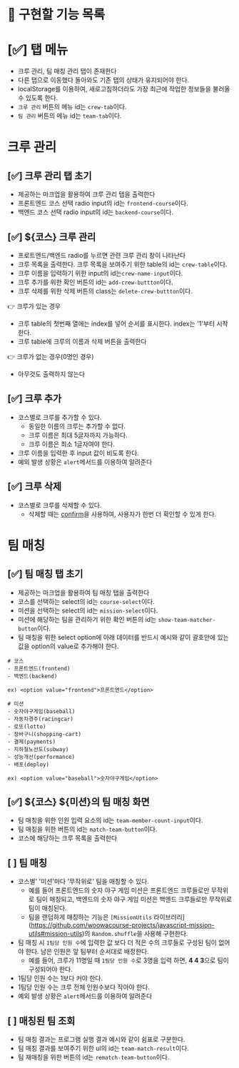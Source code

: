 # 📃 **구현할 기능 목록**

# [✅] 탭 메뉴

- 크루 관리, 팀 매칭 관리 탭이 존재한다
- 다른 탭으로 이동했다 돌아와도 기존 탭의 상태가 유지되어야 한다.
- localStorage를 이용하여, 새로고침하더라도 가장 최근에 작업한 정보들을 불러올 수 있도록 한다.
- `크루 관리` 버튼의 메뉴 id는 `crew-tab`이다.
- `팀 관리` 버튼의 메뉴 id는 `team-tab`이다.

# 크루 관리

## [✅] 크루 관리 탭 초기

- 제공하는 마크업을 활용하여 크루 관리 탭을 출력한다
- 프론트엔드 코스 선택 radio input의 id는 `frontend-course`이다.
- 백엔드 코스 선택 radio input의 id는 `backend-course`이다.

## [✅] ${코스} 크루 관리

- 프로트엔드/백엔드 radio를 누르면 관련 크루 관리 창이 나타난다
- 크루 목록을 출력한다. 크루 목록을 보여주기 위한 table의 id는 `crew-table`이다.
- 크루 이름을 입력하기 위한 input의 id는`crew-name-input`이다.
- 크루 추가를 위한 확인 버튼의 id는 `add-crew-buttton`이다.
- 크루 삭제를 위한 삭제 버튼의 class는 `delete-crew-buttton`이다.

👉 크루가 있는 경우

- 크루 table의 첫번째 열에는 index를 넣어 순서를 표시한다. index는 '1'부터 시작한다.
- 크루 table에 크루의 이름과 삭제 버튼을 출력한다

👉 크루가 없는 경우(0명인 경우)

- 아무것도 출력하지 않는다

## [✅] 크루 추가

- 코스별로 크루를 추가할 수 있다.
  - 동일한 이름의 크루는 추가할 수 없다.
  - 크루 이름은 최대 5글자까지 가능하다.
  - 크루 이름은 최소 1글자여야 한다.
- 크루 이름을 입력한 후 input 값이 비도록 한다.
- 예외 발생 상황은 `alert`메서드를 이용하여 알려준다

## [✅] 크루 삭제

- 코스별로 크루를 삭제할 수 있다.
  - 삭제할 때는 [confirm](https://developer.mozilla.org/ko/docs/Web/API/Window/confirm)을 사용하여, 사용자가 한번 더 확인할 수 있게 한다.

# 팀 매칭

## [✅] 팀 매칭 탭 초기

- 제공하는 마크업을 활용하여 팀 매칭 탭을 출력한다
- 코스를 선택하는 select의 id는 `course-select`이다.
- 미션을 선택하는 select의 id는 `mission-select`이다.
- 미션에 해당하는 팀을 관리하기 위한 확인 버튼의 id는 `show-team-matcher-button`이다.
- 팀 매칭을 위한 select option에 아래 데이터를 반드시 예시와 같이 괄호안에 있는 값을 option의 value로 추가해야 한다.

```
# 코스
- 프론트엔드(frontend)
- 백엔드(backend)

ex) <option value="frontend">프론트엔드</option>

# 미션
- 숫자야구게임(baseball)
- 자동차경주(racingcar)
- 로또(lotto)
- 장바구니(shopping-cart)
- 결제(payments)
- 지하철노선도(subway)
- 성능개선(performance)
- 배포(deploy)

ex) <option value="baseball">숫자야구게임</option>
```

## [✅] ${코스} ${미션}의 팀 매칭 화면

- 팀 매칭을 위한 인원 입력 요소의 id는 `team-member-count-input`이다.
- 팀 매칭을 위한 버튼의 id는 `match-team-button`이다.
- 코스에 해당하는 크루 목록을 출력한다

## [ ] 팀 매칭

- 코스별' '미션'마다 '무작위로' 팀을 매칭할 수 있다.
  - 예를 들어 프론트엔드의 숫자 야구 게임 미션은 프론트엔드 크루들로만 무작위로 팀이 매칭되고, 백엔드의 숫자 야구 게임 미션은 백엔드 크루들로만 무작위로 팀이 매칭된다.
  - 팀을 랜덤하게 매칭하는 기능은 `[MissionUtils` 라이브러리](https://github.com/woowacourse-projects/javascript-mission-utils#mission-utils)의 `Random.shuffle`을 사용해 구현한다.
- 팀 매칭 시 `1팀당 인원 수`에 입력한 값 보다 더 적은 수의 크루들로 구성된 팀이 없어야 한다. 남은 인원은 앞 팀부터 순서대로 배정한다.
  - 예를 들어, 크루가 11명일 때 `1팀당 인원 수`로 3명을 입력 하면, **4 4 3**으로 팀이 구성되어야 한다.
- 1팀당 인원 수는 1보다 커야 한다.
- 1팀당 인원 수는 크루 전체 인원수보다 작아야 한다.
- 예외 발생 상황은 `alert`메서드를 이용하여 알려준다

## [ ] 매칭된 팀 조회

- 팀 매칭 결과는 프로그램 실행 결과 예시와 같이 쉼표로 구분한다.
- 팀 매칭 결과를 보여주기 위한 ul의 id는 `team-match-result`이다.
- 팀 재매칭을 위한 버튼의 id는 `rematch-team-button`이다.
